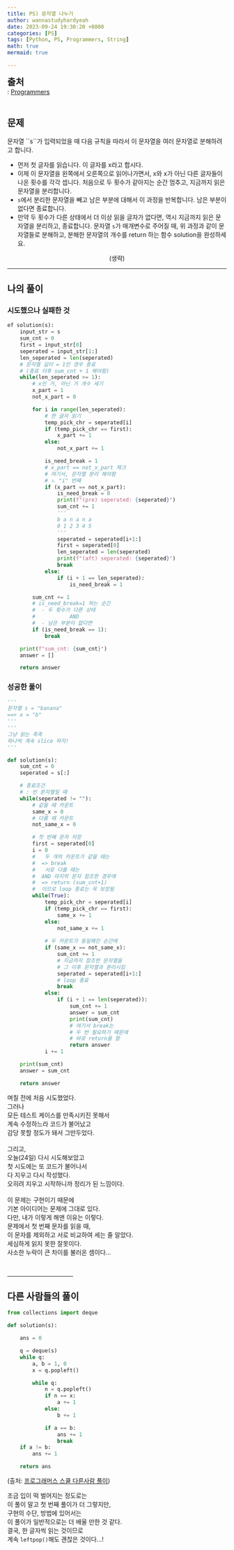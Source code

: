 ```yaml
---
title: PS) 문자열 나누기
author: wannastudyhardyeah
date: 2023-09-24 19:30:20 +0800
categories: [PS]
tags: [Python, PS, Programmers, String]
math: true
mermaid: true

---
```

<span style="font-size: 1.3rem;"><b>출처</b></span><br>
\: <a href="https://school.programmers.co.kr/learn/courses/30/lessons/140108">Programmers</a>
<br><br>
<h2 id="problem">문제</h2>
문자열 ``s``가 입력되었을 때 다음 규칙을 따라서 이 문자열을 여러 문자열로 분해하려고 합니다.

- 먼저 첫 글자를 읽습니다. 이 글자를 x라고 합시다.
- 이제 이 문자열을 왼쪽에서 오른쪽으로 읽어나가면서, x와 x가 아닌 다른 글자들이 나온 횟수를 각각 셉니다. 처음으로 두 횟수가 같아지는 순간 멈추고, 지금까지 읽은 문자열을 분리합니다.
- ``s``에서 분리한 문자열을 빼고 남은 부분에 대해서 이 과정을 반복합니다. 남은 부분이 없다면 종료합니다.
- 만약 두 횟수가 다른 상태에서 더 이상 읽을 글자가 없다면, 역시 지금까지 읽은 문자열을 분리하고, 종료합니다.
문자열 ``s``가 매개변수로 주어질 때, 위 과정과 같이 문자열들로 분해하고, 분해한 문자열의 개수를 return 하는 함수 solution을 완성하세요.
<div align="center">(생략)</div>
<hr>
<h2 id="my-solved">나의 풀이</h2>

<h3 id="tried-but-failed">시도했으나 실패한 것</h3>

```python
ef solution(s):
    input_str = s
    sum_cnt = 0
    first = input_str[0]
    seperated = input_str[1:]
    len_seperated = len(seperated)
    # 문자열 길이 = 1인 경우 종료
    # (종료 이후 sum_cnt + 1 해야함)
    while(len_seperated >= 1):
        # x인 거, 아닌 거 개수 세기
        x_part = 1
        not_x_part = 0

        for i in range(len_seperated):
            # 한 글자 읽기
            temp_pick_chr = seperated[i]
            if (temp_pick_chr == first):
                x_part += 1
            else:
                not_x_part += 1

            is_need_break = 1
            # x_part == not_x_part 체크
            # 여기서, 문자열 분리 해야함
            # ㄴ "i" 번째
            if (x_part == not_x_part):
                is_need_break = 0
                print(f"(pre) seperated: {seperated}")
                sum_cnt += 1
                '''
                b a n a n a
                0 1 2 3 4 5
                '''
                seperated = seperated[i+1:]
                first = seperated[0]
                len_seperated = len(seperated)
                print(f"(aft) seperated: {seperated}")
                break
            else:
                if (i + 1 == len_seperated):
                    is_need_break = 1

        sum_cnt += 1
        # is_need_break=1 하는 순간
        #  - 두 횟수가 다른 상태
        #           AND
        #  - 남은 부분이 없다면
        if (is_need_break == 1):
            break

    print(f"sum_cnt: {sum_cnt}")
    answer = []

    return answer
```

<h3 id="tried-and-accepted">성공한 풀이</h3>

```python
'''
문자열 s = "banana"
==> x = "b"
'''
'''
그냥 읽는 족족
하나씩 계속 slice 하자!
'''

def solution(s):
    sum_cnt = 0
    seperated = s[:]

    # 종료조건
    # : 빈 문자열일 때
    while(seperated != ""):
        # 같을 때 카운트
        same_x = 0
        # 다를 때 카운트
        not_same_x = 0

        # 첫 번째 문자 저장
        first = seperated[0]
        i = 0
        #   두 개의 카운트가 같을 때는
        #  => break
        #   서로 다를 때는
        #  AND 마지막 문자 참조한 경우에
        #  => return (sum_cnt+1)
        #  이므로 loop 종료는 꼭 보장됨
        while(True):
            temp_pick_chr = seperated[i]
            if (temp_pick_chr == first):
                same_x += 1
            else:
                not_same_x += 1
            
            # 두 카운트가 동일해진 순간에
            if (same_x == not_same_x):
                sum_cnt += 1
                # 지금까지 참조한 문자열을
                # 그 이후 문자열과 분리시킴
                seperated = seperated[i+1:]
                # loop 종료
                break
            else:
                if (i + 1 == len(seperated)):
                    sum_cnt += 1
                    answer = sum_cnt
                    print(sum_cnt)
                    # 여기서 break는 
                    # 두 번 필요하기 때문에
                    # 바로 return을 함
                    return answer
            i += 1

    print(sum_cnt)
    answer = sum_cnt

    return answer
```

며칠 전에 처음 시도했었다.<br>
그러나<br>
모든 테스트 케이스를 만족시키진 못해서<br>
계속 수정하느라 코드가 불어났고<br>
감당 못할 정도가 돼서 그만두었다.<br>
<br>
그리고,<br>
오늘(24일) 다시 시도해보았고<br>
첫 시도에는 또 코드가 불어나서<br>
다 지우고 다시 작성했다.<br>
오히려 지우고 시작하니까 정리가 된 느낌이다.<br>
<br>
이 문제는 구현이기 때문에<br>
기본 아이디어는 문제에 그대로 있다.<br>
다만, 내가 이렇게 해맨 이유는 이렇다.<br>
문제에서 첫 번째 문자를 읽을 때,<br>
이 문자를 제외하고 서로 비교하여 세는 줄 알았다.<br>
세심하게 읽지 못한 잘못이다.<br>
사소한 누락이 큰 차이를 불러온 셈이다...<br>

<br>
<hr width="30%">
<h2 id="other_solutions">다른 사람들의 풀이</h2>

```python
from collections import deque

def solution(s):

    ans = 0

    q = deque(s)    
    while q:
        a, b = 1, 0
        x = q.popleft()    

        while q:
            n = q.popleft()
            if n == x:
                a += 1
            else:
                b += 1

            if a == b:
                ans += 1
                break
    if a != b:
        ans += 1

    return ans
```
(출처: <a href="https://school.programmers.co.kr/learn/courses/30/lessons/140108/solution_groups?language=python3">프로그래머스 스쿨 다른사람 풀이</a>)<br>

조금 입이 떡 벌어지는 정도로는<br>
이 풀이 말고 첫 번째 풀이가 더 그렇지만,<br>
구현의 수단, 방법에 있어서는<br>
이 풀이가 일반적으로는 더 배울 만한 것 같다.<br>
결국, 한 글자씩 읽는 것이므로<br>
계속 ``leftpop()``해도 괜찮은 것이다...!<br>
